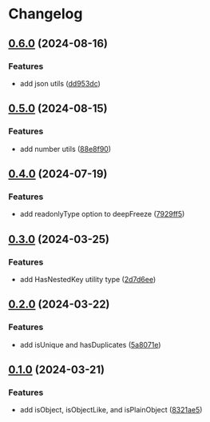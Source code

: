 # Changelog

## [0.6.0](https://github.com/DouglasNeuroInformatics/libjs/compare/v0.5.0...v0.6.0) (2024-08-16)


### Features

* add json utils ([dd953dc](https://github.com/DouglasNeuroInformatics/libjs/commit/dd953dc324f8aa88d2b5587f0dbe304b91584290))

## [0.5.0](https://github.com/DouglasNeuroInformatics/libjs/compare/v0.4.0...v0.5.0) (2024-08-15)


### Features

* add number utils ([88e8f90](https://github.com/DouglasNeuroInformatics/libjs/commit/88e8f9008e52bb84d5882b300b042fcc7260ede8))

## [0.4.0](https://github.com/DouglasNeuroInformatics/libjs/compare/v0.3.0...v0.4.0) (2024-07-19)

### Features

- add readonlyType option to deepFreeze ([7929ff5](https://github.com/DouglasNeuroInformatics/libjs/commit/7929ff5e1fa8c917d63240d24ed832b2b1167eb5))

## [0.3.0](https://github.com/DouglasNeuroInformatics/libjs/compare/v0.2.0...v0.3.0) (2024-03-25)

### Features

- add HasNestedKey utility type ([2d7d6ee](https://github.com/DouglasNeuroInformatics/libjs/commit/2d7d6eee947dc3e8c384f77d6eb6a123b32b4131))

## [0.2.0](https://github.com/DouglasNeuroInformatics/libjs/compare/v0.1.0...v0.2.0) (2024-03-22)

### Features

- add isUnique and hasDuplicates ([5a8071e](https://github.com/DouglasNeuroInformatics/libjs/commit/5a8071e5479c6e2c4b30ebf8e74d99af332f0319))

## [0.1.0](https://github.com/DouglasNeuroInformatics/libjs/compare/v0.0.2...v0.1.0) (2024-03-21)

### Features

- add isObject, isObjectLike, and isPlainObject ([8321ae5](https://github.com/DouglasNeuroInformatics/libjs/commit/8321ae51b4632121ba9ca43979c3bbed59cd4492))
